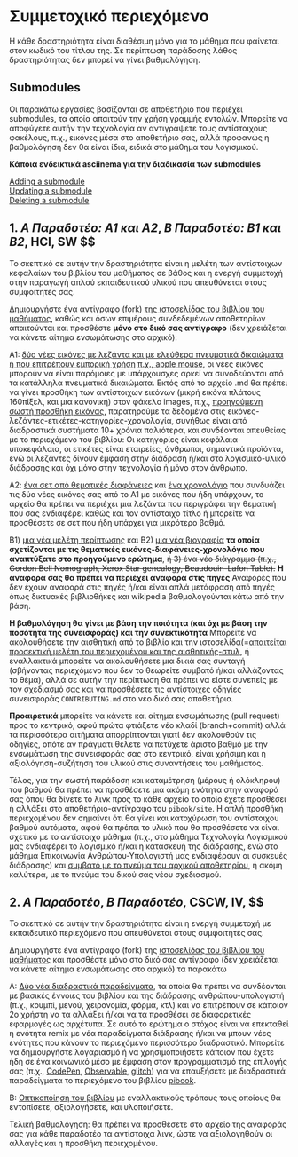 # Συμμετοχικό περιεχόμενο

Η κάθε δραστηριότητα είναι διαθέσιμη μόνο για το μάθημα που φαίνεται στον κωδικό του τίτλου της. Σε περίπτωση παράδοσης λάθος δραστηριότητας δεν μπορεί να γίνει βαθμολόγηση.

## Submodules

Οι παρακάτω εργασίες βασίζονται σε αποθετήριο που περιέχει submodules, τα οποία απαιτούν την χρήση γραμμής εντολών. Μπορείτε να αποφύγετε αυτήν την τεχνολογία αν αντιγράψετε τους αντίστοιχους φακέλους, π.χ., εικόνες μέσα στο αποθετήριο σας, αλλά προφανώς η βαθμολόγηση δεν θα είναι ίδια, ειδικά στο μάθημα του λογισμικού.

**Κάποια ενδεικτικά asciinema για την διαδικασία των submodules**

[Adding a submodule](https://asciinema.org/a/9vhZSNlQkO0KwH6lY6gPdWWB8)\
[Updating a submodule](https://asciinema.org/a/bUMPJqXb9sepWRdlJPyToMpwl)\
[Deleting a submodule](https://asciinema.org/a/3gFABL73VAJ21UoA4SVzlfRaf)

## 1. *A Παραδοτέο: A1 και Α2*, *B Παραδοτέο: Β1 και Β2*, HCI, SW $$

Το σκεπτικό σε αυτήν την δραστηριότητα είναι η μελέτη των αντίστοιχων κεφαλαίων του βιβλίου του μαθήματος σε βάθος και η ενεργή συμμετοχή στην παραγωγή απλού εκπαιδευτικού υλικού που απευθύνεται στους συμφοιτητές σας. 

Δημιουργήστε ένα αντίγραφο (fork) [της ιστοσελίδας του βιβλίου του μαθήματος](https://github.com/pibook/site), καθώς και όσων επιμέρους συνδεδεμένων αποθετηρίων απαιτούνται και προσθέστε **μόνο στο δικό σας αντίγραφο** (δεν χρειάζεται να κάνετε αίτημα ενσωμάτωσης στο αρχικό):

A1: [δύο νέες εικόνες με λεζάντα και με ελεύθερα πνευματικά δικαιώματα ή που επιτρέπουν εμπορική χρήση](https://github.com/pibook/_gallery/) [π.χ., apple mouse](https://raw.githubusercontent.com/pibook/site/master/_gallery/apple-mouse.md), οι νέες εικόνες μπορούν να είναι παρόμοιες με υπάρχουσχες αρκεί να συνοδεύονται από τα κατάλληλα πνευματικά δικαιώματα. Εκτός από το αρχείο .md θα πρέπει να γίνει προσθήκη των αντίστοιχων εικόνων (μικρή εικόνα πλάτους 160πίξελ, και μια κανονική) στον φάκελο images, π.χ., [προηγούμενη σωστή προσθήκη εικόνας](https://github.com/pibook/site/commit/5369b2b9d0862f5f3768e43d8cde5c6623de4248), παρατηρούμε τα δεδομένα στις εικόνες-λεζάντες-ετικέτες-κατηγορίες-χρονολογία, συνήθως είναι από διαδραστικά συστήματα 10+ χρόνια παλιότερα, και συνδέονται απευθείας με το περιεχόμενο του βιβλίου: Οι κατηγορίες είναι κεφάλαια-υποκεφάλαια, οι ετικέτες είναι εταιρείες, άνθρωποι, σημαντικά προϊόντα, ενώ οι λεζάντες δίνουν έμφαση στην διάδραση ή/και στο λογισμικό-υλικό διάδρασης και όχι μόνο στην τεχνολογία ή μόνο στον άνθρωπο.

Α2: [ένα σετ από θεματικές διαφάνειες](https://github.com/pibook/site/tree/master/_slides) και [ένα χρονολόγιο](https://github.com/pibook/site/tree/master/_timeline) που συνδυάζει τις δύο νέες εικόνες σας από το Α1 με εικόνες που ήδη υπάρχουν, το αρχείο θα πρέπει να περιέχει μια λεζάντα που περιγράφει την θεματική που σας ενδιαφέρει καθώς και τον αντίστοιχο τίτλο ή μπορείτε να προσθέσετε σε σετ που ήδη υπάρχει για μικρότερο βαθμό. 

Β1) [μια νέα μελέτη περίπτωσης](https://github.com/pibook/site/tree/master/_case-study) και B2) [μια νέα βιογραφία](https://github.com/pibook/site/tree/master/_biography) **τα οποία σχετίζονται με τις θεματικές εικόνες-διαφάνειες-χρονολόγιο που αναπτύξατε στο προηγούμενο ερώτημα**, ~~ή 3) ένα νέο διάγραμμα (π.χ., Gordon Bell Nomograph, Xerox Star genealogy, Beaudouin-Lafon Table).~~ **Η αναφορά σας θα πρέπει να περιέχει αναφορά στις πηγές** Αναφορές που δεν έχουν αναφορά στις πηγές ή/και είναι απλά μετάφραση από πηγές όπως δικτυακές βιβλιοθήκες και wikipedia βαθμολογούνται κάτω από την βάση.

**Η βαθμολόγηση θα γίνει με βάση την ποιότητα (και όχι με βάση την ποσότητα της συνεισφοράς) και την συνεκτικότητα** Μπορείτε να ακολουθήσετε την αισθητική από το βιβλίο και την ιστοσελίδα(=[απαιτείται προσεκτική μελέτη του περιεχομένου και της αισθητικής-στυλ](https://pibook.epidro.me/), ή εναλλακτικά μπορείτε να ακολουθήσετε μια δικιά σας συνταγή (σβήνοντας περιεχόμενο που δεν το θεωρείτε συμβατό ή/και αλλάζοντας το θέμα), αλλά σε αυτήν την περίπτωση θα πρέπει να είστε συνεπείς με τον σχεδιασμό σας και να προσθέσετε τις αντίστοιχες οδηγίες συνεισφοράς `CONTRIBUTING.md`  στο νέο δικό σας αποθετήριο.

**Προαιρετικά** μπορείτε να κάνετε και αίτημα ενσωμάτωσης (pull request) προς το κεντρικό, αφού πρώτα φτιάξετε νέο κλαδί (branch+commit) αλλά τα περισσότερα αιτήματα απορρίπτονται γιατί δεν ακολουθούν τις οδηγίες, οπότε αν πράγματι θέλετε να πετύχετε άριστο βαθμό με την ενσωμάτωση της συνεισφοράς σας στο κεντρικό, είναι χρήσιμη και η αξιολόγηση-συζήτηση του υλικού στις συναντήσεις του μαθήματος. 

Τέλος, για την σωστή παράδοση και καταμέτρηση (μέρους ή ολόκληρου) του βαθμού θα πρέπει να προσθέσετε μια ακόμη ενότητα στην αναφορά σας όπου θα δίνετε τo λινκ προς το κάθε αρχείο το οποίο έχετε προσθέσει ή αλλάξει στο αποθετήριο-αντίγραφο του `pibook/site`. Η απλή προσθήκη περιεχομένου δεν σημαίνει ότι θα γίνει και κατοχύρωση του αντίστοιχου βαθμού αυτόματα, αφού θα πρέπει το υλικό που θα προσθέσετε να είναι σχετικό με το αντίστοιχο μάθημα (π.χ., στο μάθημα Τεχνολογία Λογισμικού μας ενδιαφέρει το λογισμικό ή/και η κατασκευή της διάδρασης, ενώ στο μάθημα Επικοινωνία Ανθρώπου-Υπολογιστή μας ενδιαφέρουν οι συσκευές διάδρασης) και [συμβατό με το πνεύμα του αρχικού αποθετηρίου](https://pibook.epidro.me/contribute/), ή ακόμη καλύτερα, με το πνεύμα του δικού σας νέου σχεδιασμού.


## 2. *A Παραδοτέο*, *Β Παραδοτέο*, CSCW, IV, $$

Το σκεπτικό σε αυτήν την δραστηριότητα είναι η ενεργή συμμετοχή με εκπαιδευτικό περιεχόμενο που απευθύνεται στους συμφοιτητές σας. 

Δημιουργήστε ένα αντίγραφο (fork) της [ιστοσελίδας του βιβλίου του μαθήματος](https://github.com/pibook/site) και προσθέστε μόνο στο δικό σας αντίγραφο (δεν χρειάζεται να κάνετε αίτημα ενσωμάτωσης στο αρχικό) τα παρακάτω

A: [Δύο νέα διαδραστικά παραδείγματα](https://github.com/pibook/site/tree/master/_remix), τα οποία θα πρέπει να συνδέονται με βασικές έννοιες του βιβλίου και της διάδρασης ανθρώπου-υπολογιστή (π.χ., κουμπί, μενού, χειρονομία, φόρμα, κτλ) και να επιτρέπουν σε κάποιον 2ο χρήστη να τα αλλάξει ή/και να τα προσθέσει σε διαφορετικές εφαρμογές ως αρχέτυπα. Σε αυτό το ερώτημα ο στόχος είναι να επεκταθεί η ενότητα remix με νέα παραδείγματα διάδρασης ή/και να μπουν νέες ενότητες που κάνουν το περιεχόμενο περισσότερο διαδραστικό. Mπορείτε να δημιουργήστε λογαριασμό ή να χρησιμοποιήσετε κάποιον που έχετε ήδη σε ένα κοινωνικό μέσο με έμφαση στον προγραμματισμό της επιλογής σας (π.χ., [CodePen](https://codepen.io/), [Observable](https://beta.observablehq.com/), [glitch](https://glitch.com)) για να επαυξήσετε με διαδραστικά παραδείγματα το περιεχόμενο του βιβλίου [pibook](https://pibook.epidro.me/remix). 

Β: [Οπτικοποίηση του βιβλίου](https://github.com/pibook/kallipos) με εναλλακτικούς τρόπους τους οποίους θα εντοπίσετε, αξιολογήσετε, και υλοποιήσετε. 

Τελική βαθμολόγηση: θα πρέπει να προσθέσετε στο αρχείο της αναφοράς σας για κάθε παραδοτέο τα αντίστοιχα λινκ, ώστε να αξιολογηθούν οι αλλαγές και η προσθήκη περιεχομένου.
